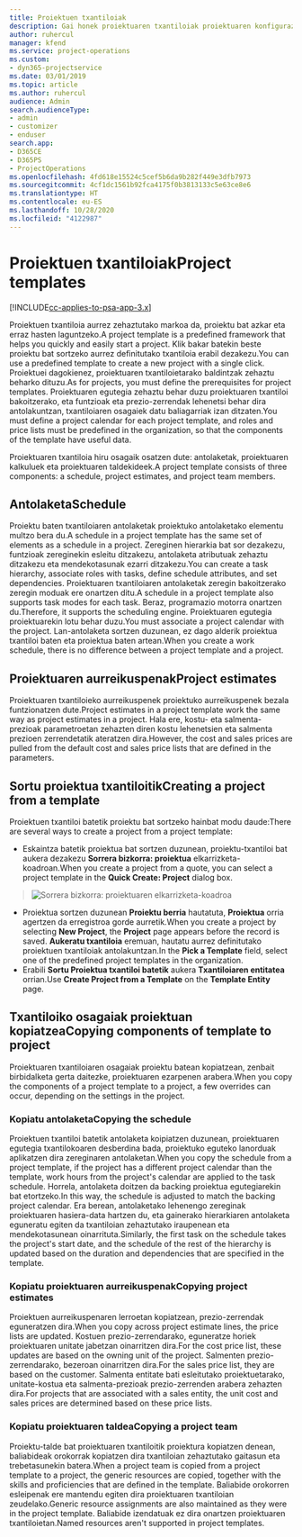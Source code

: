 ```yaml
---
title: Proiektuen txantiloiak
description: Gai honek proiektuaren txantiloiak proiektuaren konfigurazio bizkorra egiteko erabiltzeko moduari buruzko informazioa eskaintzen du.
author: ruhercul
manager: kfend
ms.service: project-operations
ms.custom:
- dyn365-projectservice
ms.date: 03/01/2019
ms.topic: article
ms.author: ruhercul
audience: Admin
search.audienceType:
- admin
- customizer
- enduser
search.app:
- D365CE
- D365PS
- ProjectOperations
ms.openlocfilehash: 4fd618e15524c5cef5b6da9b282f449e3dfb7973
ms.sourcegitcommit: 4cf1dc1561b92fca4175f0b3813133c5e63ce8e6
ms.translationtype: HT
ms.contentlocale: eu-ES
ms.lasthandoff: 10/28/2020
ms.locfileid: "4122987"
---
```

# <a name="project-templates"></a><span data-ttu-id="9442b-103">Proiektuen txantiloiak</span><span class="sxs-lookup"><span data-stu-id="9442b-103">Project templates</span></span> 

[!INCLUDE[cc-applies-to-psa-app-3.x](../includes/cc-applies-to-psa-app-3x.md)]

<span data-ttu-id="9442b-104">Proiektuen txantiloia aurrez zehaztutako markoa da, proiektu bat azkar eta erraz hasten laguntzeko.</span><span class="sxs-lookup"><span data-stu-id="9442b-104">A project template is a predefined framework that helps you quickly and easily start a project.</span></span> <span data-ttu-id="9442b-105">Klik bakar batekin beste proiektu bat sortzeko aurrez definitutako txantiloia erabil dezakezu.</span><span class="sxs-lookup"><span data-stu-id="9442b-105">You can use a predefined template to create a new project with a single click.</span></span> <span data-ttu-id="9442b-106">Proiektuei dagokienez, proiektuaren txantiloietarako baldintzak zehaztu beharko dituzu.</span><span class="sxs-lookup"><span data-stu-id="9442b-106">As for projects, you must define the prerequisites for project templates.</span></span> <span data-ttu-id="9442b-107">Proiektuaren egutegia zehaztu behar duzu proiektuaren txantiloi bakoitzerako, eta funtzioak eta prezio-zerrendak lehenetsi behar dira antolakuntzan, txantiloiaren osagaiek datu baliagarriak izan ditzaten.</span><span class="sxs-lookup"><span data-stu-id="9442b-107">You must define a project calendar for each project template, and roles and price lists must be predefined in the organization, so that the components of the template have useful data.</span></span>

<span data-ttu-id="9442b-108">Proiektuaren txantiloia hiru osagaik osatzen dute: antolaketak, proiektuaren kalkuluek eta proiektuaren taldekideek.</span><span class="sxs-lookup"><span data-stu-id="9442b-108">A project template consists of three components: a schedule, project estimates, and project team members.</span></span>

## <a name="schedule"></a><span data-ttu-id="9442b-109">Antolaketa</span><span class="sxs-lookup"><span data-stu-id="9442b-109">Schedule</span></span>

<span data-ttu-id="9442b-110">Proiektu baten txantiloiaren antolaketak proiektuko antolaketako elementu multzo bera du.</span><span class="sxs-lookup"><span data-stu-id="9442b-110">A schedule in a project template has the same set of elements as a schedule in a project.</span></span> <span data-ttu-id="9442b-111">Zereginen hierarkia bat sor dezakezu, funtzioak zereginekin esleitu ditzakezu, antolaketa atributuak zehaztu ditzakezu eta mendekotasunak ezarri ditzakezu.</span><span class="sxs-lookup"><span data-stu-id="9442b-111">You can create a task hierarchy, associate roles with tasks, define schedule attributes, and set dependencies.</span></span> <span data-ttu-id="9442b-112">Proiektuaren txantiloiaren antolaketak zeregin bakoitzerako zeregin moduak ere onartzen ditu.</span><span class="sxs-lookup"><span data-stu-id="9442b-112">A schedule in a project template also supports task modes for each task.</span></span> <span data-ttu-id="9442b-113">Beraz, programazio motorra onartzen du.</span><span class="sxs-lookup"><span data-stu-id="9442b-113">Therefore, it supports the scheduling engine.</span></span> <span data-ttu-id="9442b-114">Proiektuaren egutegia proiektuarekin lotu behar duzu.</span><span class="sxs-lookup"><span data-stu-id="9442b-114">You must associate a project calendar with the project.</span></span> <span data-ttu-id="9442b-115">Lan-antolaketa sortzen duzunean, ez dago alderik proiektua txantiloi baten eta proiektua baten artean.</span><span class="sxs-lookup"><span data-stu-id="9442b-115">When you create a work schedule, there is no difference between a project template and a project.</span></span>

## <a name="project-estimates"></a><span data-ttu-id="9442b-116">Proiektuaren aurreikuspenak</span><span class="sxs-lookup"><span data-stu-id="9442b-116">Project estimates</span></span>

<span data-ttu-id="9442b-117">Proiektuaren txantiloieko aurreikuspenek proiektuko aurreikuspenek bezala funtzionatzen dute.</span><span class="sxs-lookup"><span data-stu-id="9442b-117">Project estimates in a project template work the same way as project estimates in a project.</span></span> <span data-ttu-id="9442b-118">Hala ere, kostu- eta salmenta-prezioak parametroetan zehazten diren kostu lehenetsien eta salmenta prezioen zerrendetatik ateratzen dira.</span><span class="sxs-lookup"><span data-stu-id="9442b-118">However, the cost and sales prices are pulled from the default cost and sales price lists that are defined in the parameters.</span></span>

## <a name="creating-a-project-from-a-template"></a><span data-ttu-id="9442b-119">Sortu proiektua txantiloitik</span><span class="sxs-lookup"><span data-stu-id="9442b-119">Creating a project from a template</span></span>
 
<span data-ttu-id="9442b-120">Proiektuen txantiloi batetik proiektu bat sortzeko hainbat modu daude:</span><span class="sxs-lookup"><span data-stu-id="9442b-120">There are several ways to create a project from a project template:</span></span>

- <span data-ttu-id="9442b-121">Eskaintza batetik proiektua bat sortzen duzunean, proiektu-txantiloi bat aukera dezakezu **Sorrera bizkorra: proiektua** elkarrizketa-koadroan.</span><span class="sxs-lookup"><span data-stu-id="9442b-121">When you create a project from a quote, you can select a project template in the **Quick Create: Project** dialog box.</span></span>

> ![Sorrera bizkorra: proiektuaren elkarrizketa-koadroa](media/project-11.png)

- <span data-ttu-id="9442b-123">Proiektua sortzen duzunean **Proiektu berria** hautatuta, **Proiektua** orria agertzen da erregistroa gorde aurretik.</span><span class="sxs-lookup"><span data-stu-id="9442b-123">When you create a project by selecting **New Project**, the **Project** page appears before the record is saved.</span></span> <span data-ttu-id="9442b-124">**Aukeratu txantiloia** eremuan, hautatu aurrez definitutako proiektuen txantiloiak antolakuntzan.</span><span class="sxs-lookup"><span data-stu-id="9442b-124">In the **Pick a Template** field, select one of the predefined project templates in the organization.</span></span>
- <span data-ttu-id="9442b-125">Erabili **Sortu Proiektua txantiloi batetik** aukera **Txantiloiaren entitatea** orrian.</span><span class="sxs-lookup"><span data-stu-id="9442b-125">Use **Create Project from a Template** on the **Template Entity** page.</span></span>

## <a name="copying-components-of-template-to-project"></a><span data-ttu-id="9442b-126">Txantiloiko osagaiak proiektuan kopiatzea</span><span class="sxs-lookup"><span data-stu-id="9442b-126">Copying components of template to project</span></span>

<span data-ttu-id="9442b-127">Proiektuaren txantiloiaren osagaiak proiektu batean kopiatzean, zenbait birbidalketa gerta daitezke, proiektuaren ezarpenen arabera.</span><span class="sxs-lookup"><span data-stu-id="9442b-127">When you copy the components of a project template to a project, a few overrides can occur, depending on the settings in the project.</span></span>

### <a name="copying-the-schedule"></a><span data-ttu-id="9442b-128">Kopiatu antolaketa</span><span class="sxs-lookup"><span data-stu-id="9442b-128">Copying the schedule</span></span>

<span data-ttu-id="9442b-129">Proiektuen txantiloi batetik antolaketa koipiatzen duzunean, proiektuaren egutegia txantilokoaren desberdina bada, proiektuko eguteko lanorduak aplikatzen dira zereginaren antolaketan.</span><span class="sxs-lookup"><span data-stu-id="9442b-129">When you copy the schedule from a project template, if the project has a different project calendar than the template, work hours from the project's calendar are applied to the task schedule.</span></span> <span data-ttu-id="9442b-130">Horrela, antolaketa doitzen da backing proiektua egutegiarekin bat etortzeko.</span><span class="sxs-lookup"><span data-stu-id="9442b-130">In this way, the schedule is adjusted to match the backing project calendar.</span></span> <span data-ttu-id="9442b-131">Era berean, antolaketako lehenengo zereginak proiektuaren hasiera-data hartzen du, eta gainerako hierarkiaren antolaketa eguneratu egiten da txantiloian zehaztutako iraupenean eta mendekotasunean oinarrituta.</span><span class="sxs-lookup"><span data-stu-id="9442b-131">Similarly, the first task on the schedule takes the project's start date, and the schedule of the rest of the hierarchy is updated based on the duration and dependencies that are specified in the template.</span></span> 

### <a name="copying-project-estimates"></a><span data-ttu-id="9442b-132">Kopiatu proiektuaren aurreikuspenak</span><span class="sxs-lookup"><span data-stu-id="9442b-132">Copying project estimates</span></span> 

<span data-ttu-id="9442b-133">Proiektuen aurreikuspenaren lerroetan kopiatzean, prezio-zerrendak eguneratzen dira.</span><span class="sxs-lookup"><span data-stu-id="9442b-133">When you copy across project estimate lines, the price lists are updated.</span></span> <span data-ttu-id="9442b-134">Kostuen prezio-zerrendarako, eguneratze horiek proiektuaren unitate jabetzan oinarritzen dira.</span><span class="sxs-lookup"><span data-stu-id="9442b-134">For the cost price list, these updates are based on the owning unit of the project.</span></span> <span data-ttu-id="9442b-135">Salmenten prezio-zerrendarako, bezeroan oinarritzen dira.</span><span class="sxs-lookup"><span data-stu-id="9442b-135">For the sales price list, they are based on the customer.</span></span> <span data-ttu-id="9442b-136">Salmenta entitate bati esleitutako proiektuetarako, unitate-kostua eta salmenta-prezioak prezio-zerrenden arabera zehazten dira.</span><span class="sxs-lookup"><span data-stu-id="9442b-136">For projects that are associated with a sales entity, the unit cost and sales prices are determined based on these price lists.</span></span>

### <a name="copying-a-project-team"></a><span data-ttu-id="9442b-137">Kopiatu proiektuaren taldea</span><span class="sxs-lookup"><span data-stu-id="9442b-137">Copying a project team</span></span>

<span data-ttu-id="9442b-138">Proiektu-talde bat proiektuaren txantiloitik proiektura kopiatzen denean, baliabideak orokorrak kopiatzen dira txantiloian zehaztutako gaitasun eta trebetasunekin batera.</span><span class="sxs-lookup"><span data-stu-id="9442b-138">When a project team is copied from a project template to a project, the generic resources are copied, together with the skills and proficiencies that are defined in the template.</span></span> <span data-ttu-id="9442b-139">Baliabide orokorren esleipenak ere mantendu egiten dira proiektuaren txantiloian zeudelako.</span><span class="sxs-lookup"><span data-stu-id="9442b-139">Generic resource assignments are also maintained as they were in the project template.</span></span> <span data-ttu-id="9442b-140">Baliabide izendatuak ez dira onartzen proiektuaren txantiloietan.</span><span class="sxs-lookup"><span data-stu-id="9442b-140">Named resources aren't supported in project templates.</span></span>
